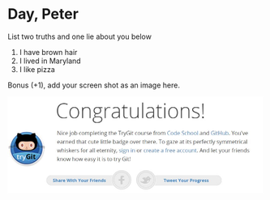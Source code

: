 # Day, Peter
List two truths and one lie about you below

1. I have brown hair
1. I lived in Maryland
1. I like pizza


Bonus (+1), add your screen shot as an image here.

![Complete Screenshot](/proof/complete.JPG)
